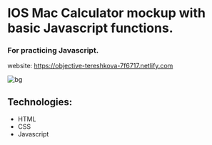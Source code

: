 # IOS Mac Calculator mockup with basic Javascript functions.
### For practicing Javascript.

website: https://objective-tereshkova-7f6717.netlify.com

![bg](https://user-images.githubusercontent.com/50719266/64457910-ce8de680-d0a8-11e9-8443-9b612e2c5959.png)


## Technologies:
- HTML
- CSS
- Javascript



